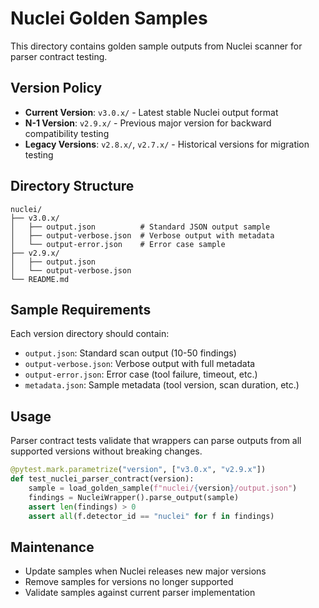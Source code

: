 # Nuclei Golden Samples

This directory contains golden sample outputs from Nuclei scanner for parser contract testing.

## Version Policy

- **Current Version**: `v3.0.x/` - Latest stable Nuclei output format
- **N-1 Version**: `v2.9.x/` - Previous major version for backward compatibility testing
- **Legacy Versions**: `v2.8.x/`, `v2.7.x/` - Historical versions for migration testing

## Directory Structure

```
nuclei/
├── v3.0.x/
│   ├── output.json          # Standard JSON output sample
│   ├── output-verbose.json  # Verbose output with metadata
│   └── output-error.json    # Error case sample
├── v2.9.x/
│   ├── output.json
│   └── output-verbose.json
└── README.md
```

## Sample Requirements

Each version directory should contain:
- `output.json`: Standard scan output (10-50 findings)
- `output-verbose.json`: Verbose output with full metadata
- `output-error.json`: Error case (tool failure, timeout, etc.)
- `metadata.json`: Sample metadata (tool version, scan duration, etc.)

## Usage

Parser contract tests validate that wrappers can parse outputs from all supported versions without breaking changes.

```python
@pytest.mark.parametrize("version", ["v3.0.x", "v2.9.x"])
def test_nuclei_parser_contract(version):
    sample = load_golden_sample(f"nuclei/{version}/output.json")
    findings = NucleiWrapper().parse_output(sample)
    assert len(findings) > 0
    assert all(f.detector_id == "nuclei" for f in findings)
```

## Maintenance

- Update samples when Nuclei releases new major versions
- Remove samples for versions no longer supported
- Validate samples against current parser implementation
